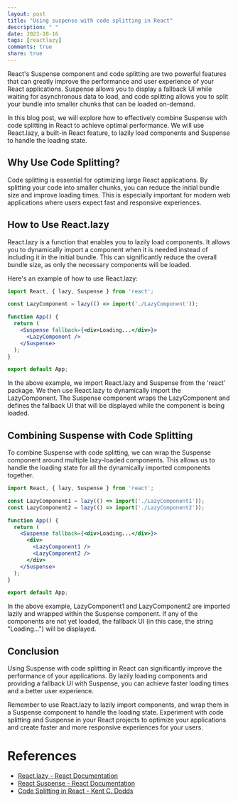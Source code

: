 ```yaml
---
layout: post
title: "Using suspense with code splitting in React"
description: " "
date: 2023-10-16
tags: [reactlazy]
comments: true
share: true
---
```


React's Suspense component and code splitting are two powerful features that can greatly improve the performance and user experience of your React applications. Suspense allows you to display a fallback UI while waiting for asynchronous data to load, and code splitting allows you to split your bundle into smaller chunks that can be loaded on-demand.

In this blog post, we will explore how to effectively combine Suspense with code splitting in React to achieve optimal performance. We will use React.lazy, a built-in React feature, to lazily load components and Suspense to handle the loading state.

## Why Use Code Splitting?

Code splitting is essential for optimizing large React applications. By splitting your code into smaller chunks, you can reduce the initial bundle size and improve loading times. This is especially important for modern web applications where users expect fast and responsive experiences.

## How to Use React.lazy

React.lazy is a function that enables you to lazily load components. It allows you to dynamically import a component when it is needed instead of including it in the initial bundle. This can significantly reduce the overall bundle size, as only the necessary components will be loaded.

Here's an example of how to use React.lazy:

```jsx
import React, { lazy, Suspense } from 'react';

const LazyComponent = lazy(() => import('./LazyComponent'));

function App() {
  return (
    <Suspense fallback={<div>Loading...</div>}>
      <LazyComponent />
    </Suspense>
  );
}

export default App;
```

In the above example, we import React.lazy and Suspense from the 'react' package. We then use React.lazy to dynamically import the LazyComponent. The Suspense component wraps the LazyComponent and defines the fallback UI that will be displayed while the component is being loaded.

## Combining Suspense with Code Splitting

To combine Suspense with code splitting, we can wrap the Suspense component around multiple lazy-loaded components. This allows us to handle the loading state for all the dynamically imported components together.

```jsx
import React, { lazy, Suspense } from 'react';

const LazyComponent1 = lazy(() => import('./LazyComponent1'));
const LazyComponent2 = lazy(() => import('./LazyComponent2'));

function App() {
  return (
    <Suspense fallback={<div>Loading...</div>}>
      <div>
        <LazyComponent1 />
        <LazyComponent2 />
      </div>
    </Suspense>
  );
}

export default App;
```

In the above example, LazyComponent1 and LazyComponent2 are imported lazily and wrapped within the Suspense component. If any of the components are not yet loaded, the fallback UI (in this case, the string "Loading...") will be displayed.

## Conclusion

Using Suspense with code splitting in React can significantly improve the performance of your applications. By lazily loading components and providing a fallback UI with Suspense, you can achieve faster loading times and a better user experience.

Remember to use React.lazy to lazily import components, and wrap them in a Suspense component to handle the loading state. Experiment with code splitting and Suspense in your React projects to optimize your applications and create faster and more responsive experiences for your users.

# References
- [React.lazy - React Documentation](https://reactjs.org/docs/code-splitting.html#reactlazy)
- [React Suspense - React Documentation](https://reactjs.org/docs/concurrent-mode-suspense.html)
- [Code Splitting in React - Kent C. Dodds](https://kentcdodds.com/blog/code-splitting-with-react-and-react-router)